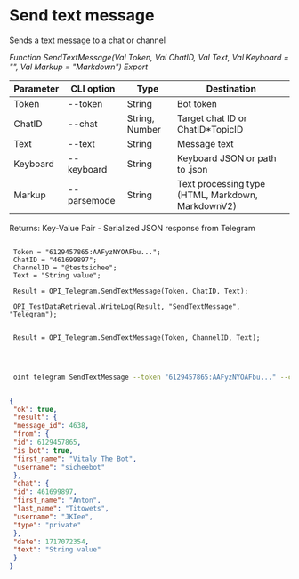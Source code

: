 ﻿---
sidebar_position: 1
---

# Send text message
 Sends a text message to a chat or channel


*Function SendTextMessage(Val Token, Val ChatID, Val Text, Val Keyboard = "", Val Markup = "Markdown") Export*

 | Parameter | CLI option | Type | Destination |
 |-|-|-|-|
 | Token | --token | String | Bot token |
 | ChatID | --chat | String, Number | Target chat ID or ChatID*TopicID |
 | Text | --text | String | Message text |
 | Keyboard | --keyboard | String | Keyboard JSON or path to .json |
 | Markup | --parsemode | String | Text processing type (HTML, Markdown, MarkdownV2) |

 
 Returns: Key-Value Pair - Serialized JSON response from Telegram

```bsl title="Code example"
	
 Token = "6129457865:AAFyzNYOAFbu...";
 ChatID = "461699897";
 ChannelID = "@testsichee"; 
 Text = "String value";
 
 Result = OPI_Telegram.SendTextMessage(Token, ChatID, Text);
 
 OPI_TestDataRetrieval.WriteLog(Result, "SendTextMessage", "Telegram"); 
 
 
 Result = OPI_Telegram.SendTextMessage(Token, ChannelID, Text);

	
```

```sh title="CLI command example"
 
 oint telegram SendTextMessage --token "6129457865:AAFyzNYOAFbu..." --chat "461699897" --text "String value" --keyboard %keyboard% --parsemode %parsemode%

```


```json title="Result"

{
 "ok": true,
 "result": {
 "message_id": 4638,
 "from": {
 "id": 6129457865,
 "is_bot": true,
 "first_name": "Vitaly The Bot",
 "username": "sicheebot"
 },
 "chat": {
 "id": 461699897,
 "first_name": "Anton",
 "last_name": "Titowets",
 "username": "JKIee",
 "type": "private"
 },
 "date": 1717072354,
 "text": "String value"
 }
}

```
